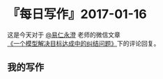 # 『每日写作』2017-01-16

这是今天对于  [@易仁永澄](http://weibo.com/u/1640237087)  老师的微信文章[《一个模型解决目标达成中的纠结问题》](http://chuansong.me/n/1557979852557)下的评论回复。

## 我的写作